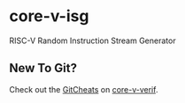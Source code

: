 # core-v-isg
RISC-V Random Instruction Stream Generator

## New To Git?
Check out the [GitCheats](https://github.com/openhwgroup/core-v-verif/blob/master/GitCheats.md) on [core-v-verif](https://github.com/openhwgroup/core-v-verif).
